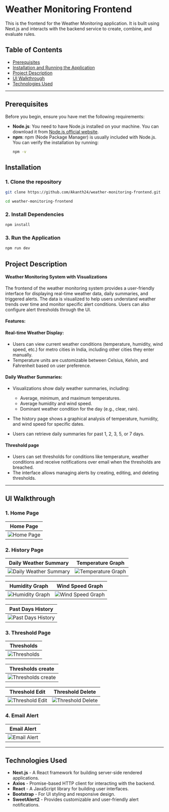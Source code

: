 # Weather Monitoring Frontend

This is the frontend for the Weather Monitoring application. It is built using Next.js and interacts with the backend service to create, combine, and evaluate rules.

## Table of Contents
- [Prerequisites](#prerequisites)
- [Installation and Running the Application](#installation)
- [Project Description](#project-description)
- [UI Walkthrough](#ui-walkthrough)
- [Technologies Used](#technologies-used)

---

## Prerequisites

Before you begin, ensure you have met the following requirements:

- **Node.js**: You need to have Node.js installed on your machine. You can download it from [Node.js official website](https://nodejs.org/).
- **npm**: npm (Node Package Manager) is usually included with Node.js. You can verify the installation by running:
  ```bash
  npm -v
  ```

## Installation

### 1. Clone the repository
```bash
git clone https://github.com/Akanth24/weather-monitoring-frontend.git
```
```bash
cd weather-monitoring-frontend
```

### 2. Install Dependencies
```bash
npm install
```

### 3. Run the Application
```bash
npm run dev
```

## Project Description
#### Weather Monitoring System with Visualizations
The frontend of the weather monitoring system provides a user-friendly interface for displaying real-time weather data, daily summaries, and triggered alerts. The data is visualized to help users understand weather trends over time and monitor specific alert conditions. Users can also configure alert thresholds through the UI.

#### Features:

#### Real-time Weather Display:
- Users can view current weather conditions (temperature, humidity, wind speed, etc.) for metro cities in India, including other cities they enter manually.
- Temperature units are customizable between Celsius, Kelvin, and Fahrenheit based on user preference.

#### Daily Weather Summaries:
- Visualizations show daily weather summaries, including:
    - Average, minimum, and maximum temperatures.
    - Average humidity and wind speed.
    - Dominant weather condition for the day (e.g., clear, rain).

- The history page shows a graphical analysis of temperature, humidity, and wind speed for specific dates.

- Users can retrieve daily summaries for past 1, 2, 3, 5, or 7 days.

#### Threshold page
- Users can set thresholds for conditions like temperature, weather conditions and receive notifications over email when the thresholds are breached.
- The interface allows managing alerts by creating, editing, and deleting thresholds.

---

## UI Walkthrough

### 1. Home Page

| Home Page |
|-----------|
| ![Home Page](readme_images/homepage.png) |


### 2. History Page

| Daily Weather Summary | Temperature Graph |
|-----------------------|---------------------|
| ![Daily Weather Summary](readme_images/history_1.png) | ![Temperature Graph](readme_images/history_2.png) |

| Humidity Graph | Wind Speed Graph |
|----------|---------------|
| ![Humidity Graph](readme_images/history_3.png) | ![Wind Speed Graph](readme_images/history_4.png) |


| Past Days History |
|-----------|
| ![Past Days History](readme_images/history_5.png) |



### 3. Threshold Page

| Thresholds |
|-----------|
| ![Thresholds](readme_images/threshold.png) |

| Thresholds create |
|-----------|
| ![Thresholds create](readme_images/create_threshold.png) |

| Threshold Edit | Threshold Delete |
|---------------|-----------------|
| ![Threshold Edit](readme_images/edit_threshold.png) | ![Threshold Delete](readme_images/delete_threshold.png) |

### 4. Email Alert

| Email Alert |
|---------------------|
| ![Email Alert](readme_images/email.png) |

---

## Technologies Used

- **Next.js** - A React framework for building server-side rendered applications.
- **Axios** - Promise-based HTTP client for interacting with the backend.
- **React** - A JavaScript library for building user interfaces.
- **Bootstrap** - For UI styling and responsive design.
- **SweetAlert2** - Provides customizable and user-friendly alert notifications.
